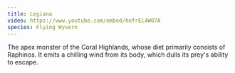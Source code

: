 ```yaml
---
title: Legiana
video: https://www.youtube.com/embed/hefrEL4WO7A
species: Flying Wyvern
---
```


The apex monster of the Coral Highlands, whose diet primarily consists of Raphinos.
It emits a chilling wind from its body, which dulls its prey's ability to escape.
